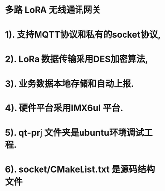 #         多路 LoRA 无线通讯网关
# 1). 支持MQTT协议和私有的socket协议,
# 2). LoRa 数据传输采用DES加密算法,
# 3). 业务数据本地存储和自动上报.
# 4). 硬件平台采用IMX6ul 平台.
# 5). qt-prj 文件夹是ubuntu环境调试工程.
# 6). socket/CMakeList.txt 是源码结构文件
